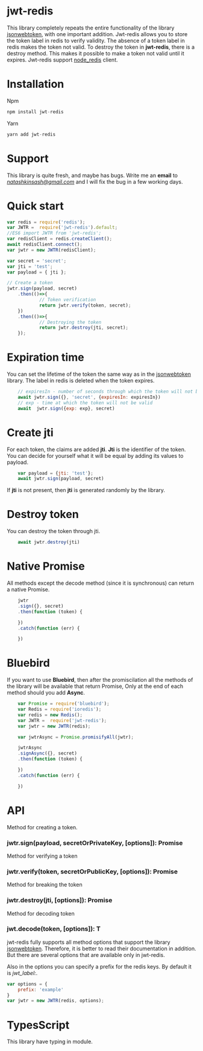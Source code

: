 # jwt-redis

This library completely repeats the entire functionality of the library [jsonwebtoken](https://www.npmjs.com/package/jsonwebtoken), with one important addition.
Jwt-redis allows you to store the token label in redis to verify validity.
The absence of a token label in redis makes the token not valid. To destroy the token in **jwt-redis**, there is a destroy method.
This makes it possible to make a token not valid until it expires.
Jwt-redis support [node_redis](https://www.npmjs.com/package/redis) client.


# Installation

Npm
```javascript
npm install jwt-redis
```

Yarn
```javascript
yarn add jwt-redis
```

# Support

This library is quite fresh, and maybe has bugs. Write me an **email** to *natashkinsash@gmail.com* and I will fix the bug in a few working days.

# Quick start

```javascript
var redis = require('redis');
var JWTR =  require('jwt-redis').default;
//ES6 import JWTR from 'jwt-redis';
var redisClient = redis.createClient();
await redisClient.connect();
var jwtr = new JWTR(redisClient);

var secret = 'secret';
var jti = 'test';
var payload = { jti };

// Create a token
jwtr.sign(payload, secret)
    .then(()=>{
            // Token verification
            return jwtr.verify(token, secret);
    })
    .then(()=>{
            // Destroying the token
            return jwtr.destroy(jti, secret);
    });
```

# Expiration time
You can set the lifetime of the token the same way as in the [jsonwebtoken](https://www.npmjs.com/package/jsonwebtoken) library.
The label in redis is deleted when the token expires.
```javascript
    // expiresIn - number of seconds through which the token will not be valid
    await jwtr.sign({}, 'secret', {expiresIn: expiresIn})
    // exp - time at which the token will not be valid
    await  jwtr.sign({exp: exp}, secret)
```

# Create jti

For each token, the claims are added **jti**. **Jti** is the identifier of the token.
You can decide for yourself what it will be equal by adding its values to payload.

```javascript
    var payload = {jti: 'test'};
    await jwtr.sign(payload, secret)
```

If **jti** is not present, then **jti** is generated randomly by the library.

# Destroy token

You can destroy the token through jti.

```javascript
    await jwtr.destroy(jti)
```


# Native Promise

All methods except the decode method (since it is synchronous) can return a native Promise.

```javascript
    jwtr
    .sign({}, secret)
    .then(function (token) {

    })
    .catch(function (err) {

    })
```

# Bluebird

If you want to use **Bluebird**, then after the promiscilation all the methods of the library will be available that return Promise,
Only at the end of each method should you add **Async**.

```javascript
    var Promise = require('bluebird');
    var Redis = require('ioredis');
    var redis = new Redis();
    var JWTR =  require('jwt-redis');
    var jwtr = new JWTR(redis);

    var jwtrAsync = Promise.promisifyAll(jwtr);

    jwtrAsync
    .signAsync({}, secret)
    .then(function (token) {

    })
    .catch(function (err) {

    })
```

# API

Method for creating a token.
### jwtr.sign(payload, secretOrPrivateKey, [options]): Promise<string> ###

Method for verifying a token
### jwtr.verify<T>(token, secretOrPublicKey, [options]): Promise<T> ###

Method for breaking the token
### jwtr.destroy(jti, [options]): Promise<void> ###

Method for decoding token
### jwt.decode<T>(token, [options]): T ###

jwt-redis fully supports all method options that support the library [jsonwebtoken](https://www.npmjs.com/package/jsonwebtoken).
Therefore, it is better to read their documentation in addition. But there are several options that are available only in jwt-redis.

Also in the options you can specify a prefix for the redis keys. By default it is *jwt_label:*.

```javascript
var options = {
    prefix: 'example'
}
var jwtr = new JWTR(redis, options);
```

# TypesScript

This library have typing in module.
